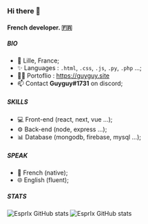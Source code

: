 ### Hi there 👋

#### French developer. 🇫🇷

##### BIO

- 📍 Lille, France;
- ✨ Languages : `.html`, `.css`, `.js`, `.py`, `.php` ...;
- 👨‍💻 Portoflio : https://guyguy.site
- 📫 Contact **Guyguy#1731** on discord;

##### SKILLS

- 💻 Front-end (react, next, vue ...);
- ⚙ Back-end (node, express ...);
- 📊 Database (mongodb, firebase, mysql ...);

##### SPEAK
- 🥖 French (native);
- 🌐 English (fluent);

##### STATS
![EsprIx GitHub stats](https://github-readme-stats.vercel.app/api?username=guyguy25&show_icons=true&theme=tokyonight)
![EsprIx GitHub stats](https://github-readme-stats.vercel.app/api/top-langs?username=guyguy25&show_icons=true&hide_border=true&theme=tokyonight&layout=compact)
